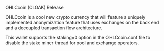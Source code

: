 OHLCcoin (CLOAK) Release

OHLCcoin is a cool new crypto currency that will feature a uniquely implemented anonymization feature that uses exchanges on the back end and a decoupled transaction flow architecture.

This wallet supports the staking=0 option in the OHLCcoin.conf file to disable the stake miner thread for pool and exchange operators.

